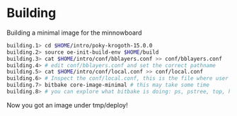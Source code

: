 # Building

Building a minimal image for the minnowboard

```sh
building.1> cd $HOME/intro/poky-krogoth-15.0.0
building.2> source oe-init-build-env $HOME/build
building.3> cat $HOME/intro/conf/bblayers.conf >> conf/bblayers.conf 
building.4> # edit conf/bblayers.conf and set the correct pathname
building.5> cat $HOME/intro/conf/local.conf >> conf/local.conf
building.6> # Inspect the conf/local.conf, this is the file where user can configure generic things
building.7> bitbake core-image-minimal # this may take some time
building.8> # you can explore what bitbake is doing: ps, pstree, top, htop, etc.
```

Now you got an image under tmp/deploy!
